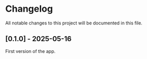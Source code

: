 # Changelog

All notable changes to this project will be documented in this file.

## [0.1.0] - 2025-05-16

First version of the app.